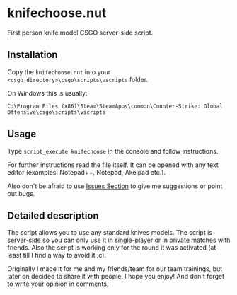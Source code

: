 knifechoose.nut
===============

First person knife model CSGO server-side script.

Installation
------------

Copy the `knifechoose.nut` into your `<csgo_directory>\csgo\scripts\vscripts` folder.

On Windows this is usually:

    C:\Program Files (x86)\Steam\SteamApps\common\Counter-Strike: Global Offensive\csgo\scripts\vscripts

Usage
-----

Type `script_execute knifechoose` in the console and follow instructions.

For further instructions read the file itself. It can be opened with any text editor (examples: Notepad++, Notepad, Akelpad etc.).

Also don't be afraid to use [Issues Section](https://github.com/serkas001/knifechoose.nut/issues) to give me suggestions or point out bugs.

Detailed description
--------------------

The script allows you to use any standard knives models. The script is server-side so you can only use it in single-player or in private matches with friends. Also the script is working only for the round it was activated (at least till I find a way to avoid it :c).

Originally I made it for me and my friends/team for our team trainings, but later on decided to share it with people. I hope you enjoy! And don't forget to write your opinion in comments.
